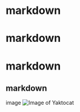 # markdown
# markdown
# markdown
## markdown

image
![Image of Yaktocat](https://octodex.github.com/images/yaktocat.png)
